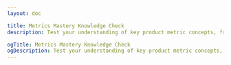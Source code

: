 ```yaml
---
layout: doc

title: Metrics Mastery Knowledge Check
description: Test your understanding of key product metric concepts, from the North Star Framework to AARRR and HEART. Solidify your learning and prove your mastery!

ogTitle: Metrics Mastery Knowledge Check
ogDescription: Test your understanding of key product metric concepts, from the North Star Framework to AARRR and HEART. Solidify your learning and prove your mastery!
---
```

<script setup>
import MetricsMasteryQuiz from '../../components/course-elements/quiz/MetricsMasteryQuiz.vue'
</script>

<MetricsMasteryQuiz />
